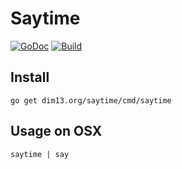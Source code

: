 # Saytime

[![GoDoc](https://godoc.org/github.com/dim13/saytime?status.svg)](https://godoc.org/github.com/dim13/saytime)
[![Build](https://github.com/dim13/saytime/workflows/build/badge.svg)](https://github.com/dim13/saytime/actions)

## Install

	go get dim13.org/saytime/cmd/saytime

## Usage on OSX

	saytime | say
